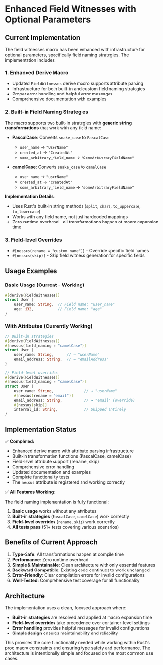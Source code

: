 # Enhanced Field Witnesses with Optional Parameters

## Current Implementation

The field witnesses macro has been enhanced with infrastructure for optional parameters, specifically field naming strategies. The implementation includes:

### 1. **Enhanced Derive Macro**

- Updated `FieldWitnesses` derive macro supports attribute parsing
- Infrastructure for both built-in and custom field naming strategies
- Proper error handling and helpful error messages
- Comprehensive documentation with examples

### 2. **Built-in Field Naming Strategies**

The macro supports two built-in strategies with **generic string transformations** that work with any field name:

- **PascalCase**: Converts `snake_case` to `PascalCase`
  - `user_name` → `"UserName"`
  - `created_at` → `"CreatedAt"`
  - `some_arbitrary_field_name` → `"SomeArbitraryFieldName"`

- **camelCase**: Converts `snake_case` to `camelCase` 
  - `user_name` → `"userName"`
  - `created_at` → `"createdAt"`
  - `some_arbitrary_field_name` → `"someArbitraryFieldName"`

**Implementation Details:**
- Uses Rust's built-in string methods (`split`, `chars`, `to_uppercase`, `to_lowercase`)
- Works with any field name, not just hardcoded mappings
- Zero runtime overhead - all transformations happen at macro expansion time

### 3. **Field-level Overrides**

- `#[nessus(rename = "custom_name")]` - Override specific field names
- `#[nessus(skip)]` - Skip field witness generation for specific fields

## Usage Examples

### Basic Usage (Current - Working)

```rust
#[derive(FieldWitnesses)]
struct User {
    user_name: String,  // Field name: "user_name"
    age: i32,           // Field name: "age"
}
```

### With Attributes (Currently Working)

```rust
// Built-in strategies
#[derive(FieldWitnesses)]
#[nessus(field_naming = "camelCase")]
struct User {
    user_name: String,      // → "userName"
    email_address: String,  // → "emailAddress"
}

// Field-level overrides
#[derive(FieldWitnesses)]
#[nessus(field_naming = "camelCase")]
struct User {
    user_name: String,              // → "userName"
    #[nessus(rename = "email")]
    email_address: String,          // → "email" (override)
    #[nessus(skip)]
    internal_id: String,            // Skipped entirely
}
```

## Implementation Status

✅ **Completed:**

- Enhanced derive macro with attribute parsing infrastructure
- Built-in transformation functions (PascalCase, camelCase)
- Field-level attribute support (rename, skip)
- Comprehensive error handling
- Updated documentation and examples
- Complete functionality tests
- The `nessus` attribute is registered and working correctly

✅ **All Features Working:**

The field naming implementation is fully functional:

1. **Basic usage** works without any attributes
2. **Built-in strategies** (`PascalCase`, `camelCase`) work correctly
3. **Field-level overrides** (`rename`, `skip`) work correctly
4. **All tests pass** (51+ tests covering various scenarios)

## Benefits of Current Approach

1. **Type-Safe**: All transformations happen at compile time
2. **Performance**: Zero runtime overhead
3. **Simple & Maintainable**: Clean architecture with only essential features
4. **Backward Compatible**: Existing code continues to work unchanged
5. **Error-Friendly**: Clear compilation errors for invalid configurations
6. **Well-Tested**: Comprehensive test coverage for all functionality

## Architecture

The implementation uses a clean, focused approach where:
- **Built-in strategies** are resolved and applied at macro expansion time
- **Field-level overrides** take precedence over container-level settings
- **Error handling** provides helpful messages for invalid configurations
- **Simple design** ensures maintainability and reliability

This provides the core functionality needed while working within Rust's proc macro constraints and ensuring type safety and performance. The architecture is intentionally simple and focused on the most common use cases.
